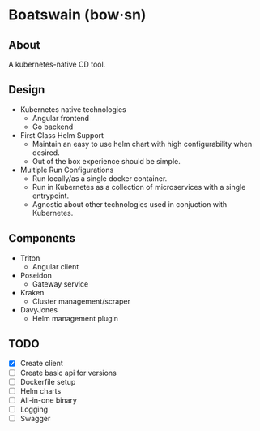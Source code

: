 # Boatswain (bow·sn)

## About
A kubernetes-native CD tool.

## Design
* Kubernetes native technologies
  * Angular frontend
  * Go backend
* First Class Helm Support
  * Maintain an easy to use helm chart with high configurability when desired.
  * Out of the box experience should be simple.
* Multiple Run Configurations
  * Run locally/as a single docker container.
  * Run in Kubernetes as a collection of microservices with a single entrypoint.
  * Agnostic about other technologies used in conjuction with Kubernetes.

## Components
* Triton
  * Angular client
* Poseidon
  * Gateway service
* Kraken
  * Cluster management/scraper
* DavyJones
  * Helm management plugin

## TODO
- [x] Create client
- [ ] Create basic api for versions
- [ ] Dockerfile setup
- [ ] Helm charts
- [ ] All-in-one binary
- [ ] Logging
- [ ] Swagger
